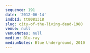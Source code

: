 ```yaml
---
sequence: 191
date: '2012-06-14'
imdbId: tt0081318
slug: city-of-the-living-dead-1980
venue: null
venueNotes: null
medium: Blu-ray
mediumNotes: Blue Underground, 2010
---
```


